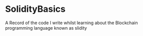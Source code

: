 # SolidityBasics
A Record of the code I write whilst learning about the Blockchain programming language known as slidity
